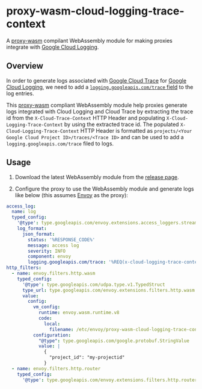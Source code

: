 # proxy-wasm-cloud-logging-trace-context

A [proxy-wasm](https://github.com/proxy-wasm/spec) compilant WebAssembly module for making proxies integrate with [Google Cloud Logging](https://cloud.google.com/logging/).

## Overview

In order to generate logs associated with [Google Cloud Trace](https://cloud.google.com/trace) for [Google Cloud Logging](https://cloud.google.com/logging/), we need to add a [`logging.googleapis.com/trace` field](https://cloud.google.com/logging/docs/reference/v2/rest/v2/LogEntry#FIELDS.trace) to the log entries.

This [proxy-wasm](https://github.com/proxy-wasm/spec) compliant WebAssembly module help proxies generate logs integrated with Cloud Logging and Cloud Trace by extracting the trace id from the `X-Cloud-Trace-Context` HTTP Header and populating `X-Cloud-Logging-Trace-Context` by using the extracted trace id. The populated `X-Cloud-Logging-Trace-Context` HTTP Header is formatted as `projects/<Your Google Cloud Project ID>/traces/<Trace ID>` and can be used to add a `logging.googleapis.com/trace` filed to logs.

## Usage

1. Download the latest WebAssembly module from the [release page](https://github.com/kauche/proxy-wasm-cloud-logging-trace-context/releases).

2. Configure the proxy to use the WebAssembly module and generate logs like below (this assumes [Envoy](https://www.envoyproxy.io/) as the proxy):

```yaml
access_log:
  name: log
  typed_config:
    '@type': type.googleapis.com/envoy.extensions.access_loggers.stream.v3.StdoutAccessLog
    log_format:
      json_format:
        status: '%RESPONSE_CODE%'
        message: access log
        severity: INFO
        component: envoy
        logging.googleapis.com/trace: '%REQ(x-cloud-logging-trace-context)%'
http_filters:
  - name: envoy.filters.http.wasm
    typed_config:
      '@type': type.googleapis.com/udpa.type.v1.TypedStruct
      type_url: type.googleapis.com/envoy.extensions.filters.http.wasm.v3.Wasm
      value:
        config:
          vm_config:
            runtime: envoy.wasm.runtime.v8
            code:
              local:
                filename: /etc/envoy/proxy-wasm-cloud-logging-trace-context.wasm
          configuration:
            "@type": type.googleapis.com/google.protobuf.StringValue
            value: |
              {
                "project_id": "my-projectid"
              }
  - name: envoy.filters.http.router
    typed_config:
      '@type': type.googleapis.com/envoy.extensions.filters.http.router.v3.Router

```
